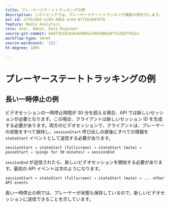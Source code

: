 ```yaml
---
title: プレーヤーステートトラッキングの例
description: このトピックでは、プレーヤーステートトラッキング機能の例を示します。
exl-id: a77bc882-ac03-40b4-ac64-87f26a09707b
feature: Media Analytics
role: User, Admin, Data Engineer
source-git-commit: b6df391016ab4b9095e3993808a877e3587f0a51
workflow-type: tm+mt
source-wordcount: '121'
ht-degree: 100%

---
```


# プレーヤーステートトラッキングの例


## 長い一時停止の例

ビデオセッションの一時停止時間が 30 分を超える場合、API では新しいセッションが必要となります。この場合、クライアントは新しいセッション ID を生成する必要があります。両方のビデオセッションで、クライアントは、プレーヤーの状態をすべて保持し、`sessionStart` 呼び出しの直後にすべての情報を `stateStart` イベントとして送信する必要があります。

`sessionStart → stateStart (fullscreen) → stateStart (mute) → pauseStart → (pings for 30 minutes) → sessionEnd`

`sessionEnd` が送信されたら、新しいビデオセッションを開始する必要があります。最初の API イベントは次のようになります。

`sessionStart → stateStart (fullscreen) → stateStart (mute) → ... other API events`

長い一時停止の例では、プレーヤーが状態も保存しているので、新しいビデオセッションに送信できることを示しています。
